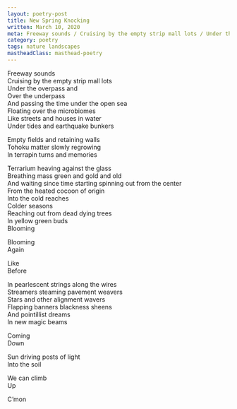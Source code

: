 ```yaml
---
layout: poetry-post
title: New Spring Knocking
written: March 10, 2020
meta: Freeway sounds / Cruising by the empty strip mall lots / Under the overpass and / Over the underpass
category: poetry
tags: nature landscapes
mastheadClass: masthead-poetry
---
```


Freeway sounds <br>
Cruising by the empty strip mall lots <br>
Under the overpass and <br>
Over the underpass <br>
And passing the time under the open sea <br>
Floating over the microbiomes <br>
Like streets and houses in water <br>
Under tides and earthquake bunkers

Empty fields and retaining walls <br>
Tohoku matter slowly regrowing <br>
In terrapin turns and memories

Terrarium heaving against the glass <br>
Breathing mass green and gold and old <br>
And waiting since time starting spinning out from the center <br>
From the heated cocoon of origin <br>
Into the cold reaches <br>
Colder seasons <br>
Reaching out from dead dying trees <br>
In yellow green buds <br>
Blooming

Blooming <br>
Again

Like <br>
Before

In pearlescent strings along the wires <br>
Streamers steaming pavement weavers <br>
Stars and other alignment wavers <br>
Flapping banners blackness sheens <br>
And pointillist dreams <br>
In new magic beams

Coming <br>
Down

Sun driving posts of light <br>
Into the soil

We can climb <br>
Up

C’mon
